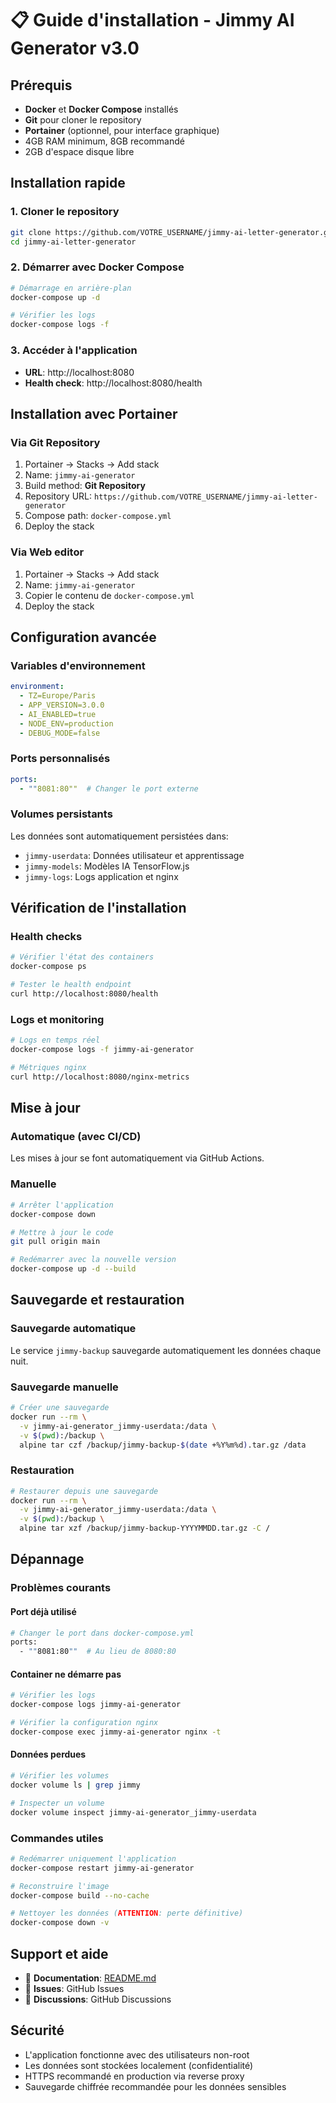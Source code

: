 # 📋 Guide d'installation - Jimmy AI Generator v3.0

## Prérequis

- **Docker** et **Docker Compose** installés
- **Git** pour cloner le repository
- **Portainer** (optionnel, pour interface graphique)
- 4GB RAM minimum, 8GB recommandé
- 2GB d'espace disque libre

## Installation rapide

### 1. Cloner le repository
```bash
git clone https://github.com/VOTRE_USERNAME/jimmy-ai-letter-generator.git
cd jimmy-ai-letter-generator
```

### 2. Démarrer avec Docker Compose
```bash
# Démarrage en arrière-plan
docker-compose up -d

# Vérifier les logs
docker-compose logs -f
```

### 3. Accéder à l'application
- **URL**: http://localhost:8080
- **Health check**: http://localhost:8080/health

## Installation avec Portainer

### Via Git Repository
1. Portainer → Stacks → Add stack
2. Name: `jimmy-ai-generator`
3. Build method: **Git Repository**
4. Repository URL: `https://github.com/VOTRE_USERNAME/jimmy-ai-letter-generator`
5. Compose path: `docker-compose.yml`
6. Deploy the stack

### Via Web editor
1. Portainer → Stacks → Add stack
2. Name: `jimmy-ai-generator`
3. Copier le contenu de `docker-compose.yml`
4. Deploy the stack

## Configuration avancée

### Variables d'environnement
```yaml
environment:
  - TZ=Europe/Paris
  - APP_VERSION=3.0.0
  - AI_ENABLED=true
  - NODE_ENV=production
  - DEBUG_MODE=false
```

### Ports personnalisés
```yaml
ports:
  - ""8081:80""  # Changer le port externe
```

### Volumes persistants
Les données sont automatiquement persistées dans:
- `jimmy-userdata`: Données utilisateur et apprentissage
- `jimmy-models`: Modèles IA TensorFlow.js
- `jimmy-logs`: Logs application et nginx

## Vérification de l'installation

### Health checks
```bash
# Vérifier l'état des containers
docker-compose ps

# Tester le health endpoint
curl http://localhost:8080/health
```

### Logs et monitoring
```bash
# Logs en temps réel
docker-compose logs -f jimmy-ai-generator

# Métriques nginx
curl http://localhost:8080/nginx-metrics
```

## Mise à jour

### Automatique (avec CI/CD)
Les mises à jour se font automatiquement via GitHub Actions.

### Manuelle
```bash
# Arrêter l'application
docker-compose down

# Mettre à jour le code
git pull origin main

# Redémarrer avec la nouvelle version
docker-compose up -d --build
```

## Sauvegarde et restauration

### Sauvegarde automatique
Le service `jimmy-backup` sauvegarde automatiquement les données chaque nuit.

### Sauvegarde manuelle
```bash
# Créer une sauvegarde
docker run --rm \
  -v jimmy-ai-generator_jimmy-userdata:/data \
  -v $(pwd):/backup \
  alpine tar czf /backup/jimmy-backup-$(date +%Y%m%d).tar.gz /data
```

### Restauration
```bash
# Restaurer depuis une sauvegarde
docker run --rm \
  -v jimmy-ai-generator_jimmy-userdata:/data \
  -v $(pwd):/backup \
  alpine tar xzf /backup/jimmy-backup-YYYYMMDD.tar.gz -C /
```

## Dépannage

### Problèmes courants

#### Port déjà utilisé
```bash
# Changer le port dans docker-compose.yml
ports:
  - ""8081:80""  # Au lieu de 8080:80
```

#### Container ne démarre pas
```bash
# Vérifier les logs
docker-compose logs jimmy-ai-generator

# Vérifier la configuration nginx
docker-compose exec jimmy-ai-generator nginx -t
```

#### Données perdues
```bash
# Vérifier les volumes
docker volume ls | grep jimmy

# Inspecter un volume
docker volume inspect jimmy-ai-generator_jimmy-userdata
```

### Commandes utiles

```bash
# Redémarrer uniquement l'application
docker-compose restart jimmy-ai-generator

# Reconstruire l'image
docker-compose build --no-cache

# Nettoyer les données (ATTENTION: perte définitive)
docker-compose down -v
```

## Support et aide

- 📖 **Documentation**: [README.md](../README.md)
- 🐛 **Issues**: GitHub Issues
- 💬 **Discussions**: GitHub Discussions

## Sécurité

- L'application fonctionne avec des utilisateurs non-root
- Les données sont stockées localement (confidentialité)
- HTTPS recommandé en production via reverse proxy
- Sauvegarde chiffrée recommandée pour les données sensibles
